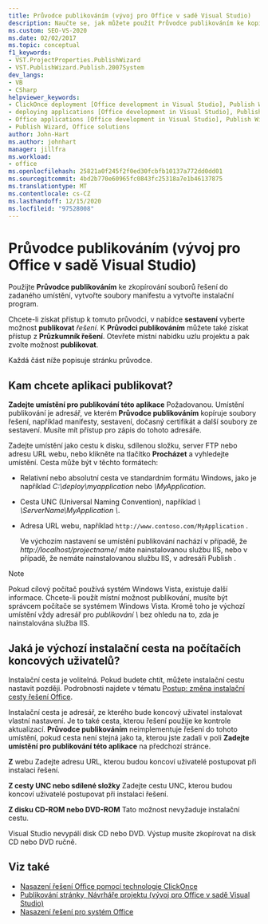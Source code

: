 ```yaml
---
title: Průvodce publikováním (vývoj pro Office v sadě Visual Studio)
description: Naučte se, jak můžete použít Průvodce publikováním ke kopírování souborů řešení do zadaného umístění, vytvoření souborů manifestu a vytvoření instalačního programu v aplikaci Visual Studio.
ms.custom: SEO-VS-2020
ms.date: 02/02/2017
ms.topic: conceptual
f1_keywords:
- VST.ProjectProperties.PublishWizard
- VST.PublishWizard.Publish.2007System
dev_langs:
- VB
- CSharp
helpviewer_keywords:
- ClickOnce deployment [Office development in Visual Studio], Publish Wizard
- deploying applications [Office development in Visual Studio], Publish Wizard
- Office applications [Office development in Visual Studio], Publish Wizard
- Publish Wizard, Office solutions
author: John-Hart
ms.author: johnhart
manager: jillfra
ms.workload:
- office
ms.openlocfilehash: 25821a0f245f2f0ed30fcbfb10137a772dd0dd01
ms.sourcegitcommit: 4bd2b770e60965fc0843fc25318a7e1b46137875
ms.translationtype: MT
ms.contentlocale: cs-CZ
ms.lasthandoff: 12/15/2020
ms.locfileid: "97528008"
---
```

# <a name="publish-wizard-office-development-in-visual-studio"></a>Průvodce publikováním (vývoj pro Office v sadě Visual Studio)
  Použijte **Průvodce publikováním** ke zkopírování souborů řešení do zadaného umístění, vytvořte soubory manifestu a vytvořte instalační program.

 Chcete-li získat přístup k tomuto průvodci, v nabídce **sestavení** vyberte možnost **publikovat** *řešení*. K **Průvodci publikováním** můžete také získat přístup z **Průzkumník řešení**. Otevřete místní nabídku uzlu projektu a pak zvolte možnost **publikovat**.

 Každá část níže popisuje stránku průvodce.

## <a name="where-do-you-want-to-publish-the-application"></a>Kam chcete aplikaci publikovat?
 **Zadejte umístění pro publikování této aplikace** Požadovanou. Umístění publikování je adresář, ve kterém **Průvodce publikováním** kopíruje soubory řešení, například manifesty, sestavení, dočasný certifikát a další soubory ze sestavení. Musíte mít přístup pro zápis do tohoto adresáře.

 Zadejte umístění jako cestu k disku, sdílenou složku, server FTP nebo adresu URL webu, nebo klikněte na tlačítko **Procházet** a vyhledejte umístění. Cesta může být v těchto formátech:

- Relativní nebo absolutní cesta ve standardním formátu Windows, jako je například *C:\deploy\myapplication* nebo *\MyApplication*.

- Cesta UNC (Universal Naming Convention), například *\\ \ServerName\MyApplication \\*.

- Adresa URL webu, například `http://www.contoso.com/MyApplication` .

  Ve výchozím nastavení se umístění publikování nachází v případě, že *http://localhost/projectname/* máte nainstalovanou službu IIS, nebo v případě, že nemáte nainstalovanou službu IIS, v adresáři Publish \.

> [!NOTE]
> Pokud cílový počítač používá systém Windows Vista, existuje další informace. Chcete-li použít místní možnost publikování, musíte být správcem počítače se systémem Windows Vista. Kromě toho je výchozí umístění vždy adresář pro *publikování \\* bez ohledu na to, zda je nainstalována služba IIS.

## <a name="what-is-the-default-installation-path-on-end-user-computers"></a>Jaká je výchozí instalační cesta na počítačích koncových uživatelů?
 Instalační cesta je volitelná. Pokud budete chtít, můžete instalační cestu nastavit později. Podrobnosti najdete v tématu [Postup: změna instalační cesty řešení Office](/previous-versions/bb608626(v=vs.110)).

 Instalační cesta je adresář, ze kterého bude koncový uživatel instalovat vlastní nastavení. Je to také cesta, kterou řešení použije ke kontrole aktualizací. **Průvodce publikováním** neimplementuje řešení do tohoto umístění, pokud cesta není stejná jako ta, kterou jste zadali v poli **Zadejte umístění pro publikování této aplikace** na předchozí stránce.

 **Z** webu Zadejte adresu URL, kterou budou koncoví uživatelé postupovat při instalaci řešení.

 **Z cesty UNC nebo sdílené složky** Zadejte cestu UNC, kterou budou koncoví uživatelé postupovat při instalaci řešení.

 **Z disku CD-ROM nebo DVD-ROM** Tato možnost nevyžaduje instalační cestu.

 Visual Studio nevypálí disk CD nebo DVD. Výstup musíte zkopírovat na disk CD nebo DVD ručně.

## <a name="see-also"></a>Viz také
- [Nasazení řešení Office pomocí technologie ClickOnce](../vsto/deploying-an-office-solution-by-using-clickonce.md)
- [Publikování stránky, Návrháře projektu &#40;vývoj pro Office v sadě Visual Studio&#41;](../vsto/publish-page-project-designer-office-development-in-visual-studio.md)
- [Nasazení řešení pro systém Office](../vsto/deploying-an-office-solution.md)